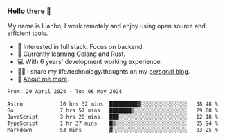 ### Hello there 👋

My name is Lianbo, I work remotely and enjoy using open source and efficient tools.

- 🔭 Interested in full stack. Focus on backend.
- 🌱 Currently learning Golang and Rust.
- 💻 With 6 years' development working experience.
- ✍🏻 I share my life/technology/thoughts on my [personal blog](https://godruoyi.com).
- 👒 [About me more](https://godruoyi.com/posts/About-godruoyi).

<!--START_SECTION:waka-->

```txt
From: 29 April 2024 - To: 06 May 2024

Astro            10 hrs 32 mins  █████████▓░░░░░░░░░░░░░░░   38.48 %
Go               7 hrs 57 mins   ███████▒░░░░░░░░░░░░░░░░░   29.08 %
JavaScript       3 hrs 20 mins   ███░░░░░░░░░░░░░░░░░░░░░░   12.18 %
TypeScript       1 hr 37 mins    █▒░░░░░░░░░░░░░░░░░░░░░░░   05.94 %
Markdown         53 mins         ▓░░░░░░░░░░░░░░░░░░░░░░░░   03.25 %
```

<!--END_SECTION:waka-->
